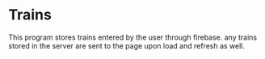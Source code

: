 # Trains

This program stores trains entered by the user through firebase. any trains stored in the server are sent to the page upon load and refresh as well.
